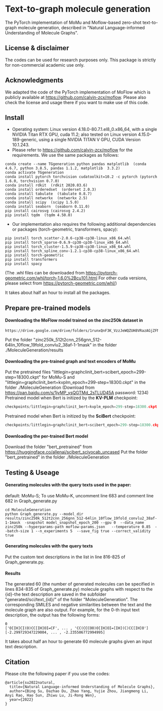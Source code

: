 # Text-to-graph molecule generation
The PyTorch implementation of MoMu and Moflow-based zero-shot text-to-graph molecule generation, described in "Natural Language-informed Understanding of Molecule Graphs".



## License & disclaimer
The codes can be used for research purposes only. This package is strictly for non-commercial academic use only.



## Acknowledgments
We adapted the code of the PyTorch implementation of MoFlow which is publicly available at https://github.com/calvin-zcx/moflow. Please also check the license and usage there if you want to make use of this code. 



## Install
* Operating system: Linux version 4.18.0-80.7.1.el8_0.x86_64, with a single NVIDIA Titan RTX GPU, cuda 11.2; also tested on Linux version 4.15.0-189-generic, using a single NVIDIA TITAN V GPU, CUDA Version 10.1.243.
* Please refer to https://github.com/calvin-zcx/moflow for the requirements. We use the same packages as follows:
```
conda create --name TGgeneration python pandas matplotlib  (conda 4.6.7, python 3.8.5, pandas 1.1.2, matplotlib  3.3.2)
conda activate TGgeneration
conda install pytorch torchvision cudatoolkit=10.2 -c pytorch (pytorch 1.6.0, torchvision 0.7.0)
conda install rdkit  (rdkit 2020.03.6)
conda install orderedset  (orderset 2.0.3)
conda install tabulate  (tabulate 0.8.7)
conda install networkx  (networkx 2.5)
conda install scipy  (scipy 1.5.0)
conda install seaborn  (seaborn 0.11.0)
pip install cairosvg (cairosvg 2.4.2)
pip install tqdm  (tqdm 4.50.0)
```

* Our implementation also requires the following additional dependencies or packages (torch-geometric, transformers, spacy):
```
pip install torch_scatter-2.0.6-cp38-cp38-linux_x86_64.whl
pip install torch_sparse-0.6.9-cp38-cp38-linux_x86_64.whl
pip install torch_cluster-1.5.9-cp38-cp38-linux_x86_64.whl
pip install torch_spline_conv-1.2.1-cp38-cp38-linux_x86_64.whl
pip install torch-geometric
pip install transformers
pip install spacy
```
(The .whl files can be downloaded from https://pytorch-geometric.com/whl/torch-1.6.0%2Bcu101.html 
For other cuda versions, please select from https://pytorch-geometric.com/whl/)

It takes about half an hour to install all the packages.


## Prepare pre-trained models
#### Downloading the MoFlow model trained on the zinc250k dataset in 
```
https://drive.google.com/drive/folders/1runxQnF3K_VzzJeWQZUH8VRazAGjZFNF 
``` 
Put the folder "zinc250k_512t2cnn_256gnn_512-64lin_10flow_19fold_convlu2_38af-1-1mask" in the folder ./MoleculeGeneration/results 

#### Downloading the pre-trained graph and text encoders of MoMu
Put the pretrained files "littlegin=graphclinit_bert=scibert_epoch=299-step=18300.ckpt" for MoMu-S and "littlegin=graphclinit_bert=kvplm_epoch=299-step=18300.ckpt" in the folder ./MoleculeGeneration
(Download from https://pan.baidu.com/s/1jvMP_ysQGTMd_2sTLUD45A  password: 1234)
Pretrained model when Bert is initized by the **KV-PLM** checkpoint:

```python
checkpoints/littlegin=graphclinit_bert=kvplm_epoch=299-step=18300.ckpt
```

Pretrained model when Bert is initized by the **SciBert** checkpoint:

```python
checkpoints/littlegin=graphclinit_bert=scibert_epoch=299-step=18300.ckpt
```

#### Downloading the per-trained Bert model
Download the folder "bert_pretrained" from https://huggingface.co/allenai/scibert_scivocab_uncased 
Put the folder "bert_pretrained" in the folder ./MoleculeGeneration



## Testing & Useage 
#### Generating molecules with the query texts used in the paper:
default: MoMu-S; To use MoMu-K, uncomment line 683 and comment line 682 in Graph_generate.py
```
cd MoleculeGeneration
python Graph_generate.py --model_dir results/zinc250k_512t2cnn_256gnn_512-64lin_10flow_19fold_convlu2_38af-1-1mask  -snapshot model_snapshot_epoch_200 --gpu 0  --data_name zinc250k --hyperparams-path moflow-params.json   --temperature 0.85  --batch-size 1 --n_experiments 5  --save_fig true --correct_validity true
```

#### Generating molecules with the query texts
Put the custom text descriptions in the list in line 816-825 of Graph_generate.py.


#### Results
The generated 60 (the number of generated molecules can be specified in lines 834-835 of Graph_generate.py) molecule graphs with respect to the {id}-the text description are saved in the subfolder "generated/sci/text_{id}/" of the folder "MoleculeGeneration". 
The corresponding SMILES and negative similarities between the text and the molecule graph are also output. For example, for the 0-th input text description, the output has the following forms:
```
0
['O[IH]CI(O)CC[IH]OI=CF', ... , 'CC(CCCOO)O[IH]OI=[IH](C)CC[IH]O']
[-2.299729347229004, ... , -2.235506772994995]
```
It takes about half an hour to generate 60 molecule graphs given an input text description.



## Citation
Please cite the following paper if you use the codes:

```
@article{su2022natural,
  title={Natural Language-informed Understanding of Molecule Graphs},
  author={Bing Su, Dazhao Du, Zhao Yang, Yujie Zhou, Jiangmeng Li, Anyi Rao, Hao Sun, Zhiwu Lu, Ji-Rong Wen},
  year={2022}
}
```